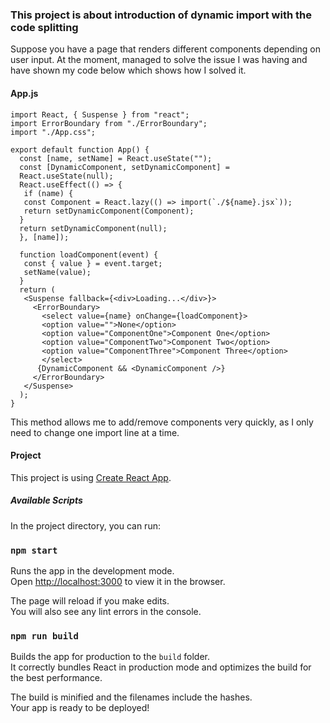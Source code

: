
### This project is about introduction of dynamic import with the code splitting

Suppose you have a page that renders different components depending on user input. At the moment, managed to solve the issue I was having and have shown my code below which shows how I solved it.  

#### App.js 

```JSX
import React, { Suspense } from "react";
import ErrorBoundary from "./ErrorBoundary";
import "./App.css";

export default function App() {
  const [name, setName] = React.useState("");
  const [DynamicComponent, setDynamicComponent] =
  React.useState(null);
  React.useEffect(() => {
   if (name) {
   const Component = React.lazy(() => import(`./${name}.jsx`));
   return setDynamicComponent(Component);
  }
  return setDynamicComponent(null);
  }, [name]);

  function loadComponent(event) {
   const { value } = event.target;
   setName(value);
  }
  return (
   <Suspense fallback={<div>Loading...</div>}>
     <ErrorBoundary>
       <select value={name} onChange={loadComponent}>
       <option value="">None</option>
       <option value="ComponentOne">Component One</option>
       <option value="ComponentTwo">Component Two</option>
       <option value="ComponentThree">Component Three</option>
       </select>
      {DynamicComponent && <DynamicComponent />}
     </ErrorBoundary>
   </Suspense>
  );
}
```
 

 

This method allows me to add/remove components very quickly, as I only need to change one import line at a time. 

#### Project 

This project is using [Create React App](https://github.com/facebook/create-react-app).

##### Available Scripts

In the project directory, you can run:

### `npm start`

Runs the app in the development mode.\
Open [http://localhost:3000](http://localhost:3000) to view it in the browser.

The page will reload if you make edits.\
You will also see any lint errors in the console.

### `npm run build`

Builds the app for production to the `build` folder.\
It correctly bundles React in production mode and optimizes the build for the best performance.

The build is minified and the filenames include the hashes.\
Your app is ready to be deployed!
